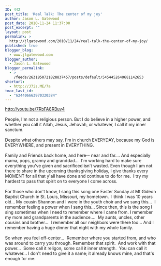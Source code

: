 ```yaml
---
ID: 442
post_title: 'Real Talk: The center of my joy'
author: Jason L. Gatewood
post_date: 2010-11-24 11:37:00
post_excerpt: ""
layout: post
permalink: >
  http://jlgatewood.com/2010/11/24/real-talk-the-center-of-my-joy/
published: true
blogger_blog:
  - www.jlgatewood.com
blogger_author:
  - Jason L. Gatewood
blogger_permalink:
  - >
    /feeds/2631850721828837457/posts/default/5454452640681142653
shorturl:
  - http://J7is.ME/7a
tmac_last_id:
  - "624406663970320384"
---
```

http://youtu.be/7RbFA8RBuv4<br /><br />People, I'm not a religious person. But I do believe in a higher power, and whether you call it Allah, Jesus, Jehovah, or whatever, I call it my inner sanctum.<br /><br />Despite what others may say, I'm in church EVERYDAY, because my God is EVERYWHERE, and present in EVERYTHING.<br /><br />Family and Friends back home, and here-- near and far.... And especially mama, pops, granny and granddad...  I'm working hard to make sure everything you've given and sacrificed isn't wasted. Even though I am not there to share in the upcoming thanksgiving holiday, I give thanks every MOMENT for all that y'all have done and continue to do for me.  I try my hardest to pass that spirit on to everyone I come across.<br /><br />For those who don't know, I sang this song one Easter Sunday at Mt Gideon Baptist Church in St. Louis, Missouri, my hometown.  I think I was 10 years old... My cousin Shannon and I were in the youth choir and we sang this...  I remember feeling a power when I sang this... Since then, this is the song I sing sometimes when I need to remember where I came from. I remember my mom and grandparents in the audience....  My aunts, uncles, other cousins and brother...  I remember all our neighbors were there too... And I remember having a huge dinner that night with my whole family.<br /><br />So when you feel off-center...  Remember where you started from, and who was around to carry you through. Remember that spirit.  And work with that power...  Some call it religon, some call it inner strength.  You can call it whatever... I don't need to give it a name; it already knows mine, and that's enough for me.<br /><br /><img src="http://www.jlgatewood.com/wp-content/uploads/2011/03/hqdefault1.jpg" width="1" height="1" />